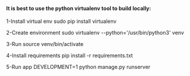 #### It is best to use the python virtualenv tool to build locally:

1-Install virtual env
sudo pip install virtualenv

2-Create environment
sudo virtualenv --python='/usr/bin/python3' venv

3-Run
source venv/bin/activate	

4-Install requirements
pip install -r requirements.txt

5-Run app
DEVELOPMENT=1 python manage.py runserver
